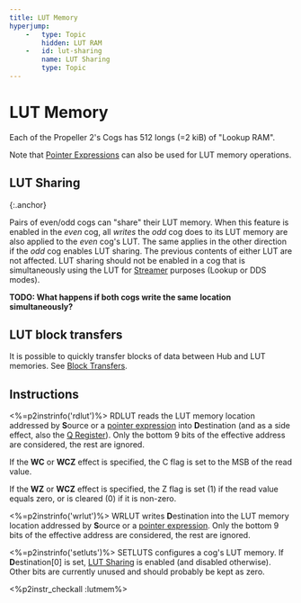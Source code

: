 ```yaml
---
title: LUT Memory
hyperjump:
    -   type: Topic
        hidden: LUT RAM
    -   id: lut-sharing
        name: LUT Sharing
        type: Topic
---
```


# LUT Memory

Each of the Propeller 2's Cogs has 512 longs (=2 kiB) of "Lookup RAM".

Note that [Pointer Expressions](hubmem.html#pointer-expressions) can also be used for LUT memory operations.

## LUT Sharing
{:.anchor}

Pairs of even/odd cogs can "share" their LUT memory. When this feature is enabled in the _even_ cog, all _writes_ the _odd_ cog does to its LUT memory are also applied to the _even_ cog's LUT. The same applies in the other direction if the _odd_ cog enables LUT sharing. The previous contents of either LUT are not affected. LUT sharing should not be enabled in a cog that is simultaneously using the LUT for [Streamer](streamer.html) purposes (Lookup or DDS modes).

**TODO: What happens if both cogs write the same location simultaneously?**

## LUT block transfers

It is possible to quickly transfer blocks of data between Hub and LUT memories. See [Block Transfers](hubmem.html#block-transfers).

## Instructions

<%=p2instrinfo('rdlut')%>
RDLUT reads the LUT memory location addressed by **S**ource or a [pointer expression](hubmem.html#pointer-expressions) into **D**estination (and as a side effect, also the [Q Register](cog.html#q-register)). Only the bottom 9 bits of the effective address are considered, the rest are ignored.

If the **WC** or **WCZ** effect is specified, the C flag is set to the MSB of the read value.

If the **WZ** or **WCZ** effect is specified, the Z flag is set (1) if the read value equals zero, or is cleared (0) if it is non-zero.

<%=p2instrinfo('wrlut')%>
WRLUT writes **D**estination into the LUT memory location addressed by **S**ource or a [pointer expression](hubmem.html#pointer-expressions). Only the bottom 9 bits of the effective address are considered, the rest are ignored.

<%=p2instrinfo('setluts')%>
SETLUTS configures a cog's LUT memory. If **D**estination[0] is set, [LUT Sharing](#lut-sharing) is enabled (and disabled otherwise). Other bits are currently unused and should probably be kept as zero.

<%p2instr_checkall :lutmem%>